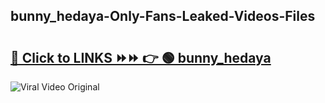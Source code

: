 
 ## bunny_hedaya-Only-Fans-Leaked-Videos-Files

# <h2><a href="https://mediaupload.pro?bunny_hedaya">🔗 Click to LINKS ⏩⏩ 👉 🟢 bunny_hedaya </a></h2>

<a href="https://mediaupload.pro?bunny_hedaya" rel="nofollow" data-target="animated-image.originalLink"><img src="https://i.ibb.co.com/xMMVF88/686577567.gif" alt="Viral Video Original" style="max-width: 100%; display: inline-block;" data-target="animated-image.originalImage"></a>